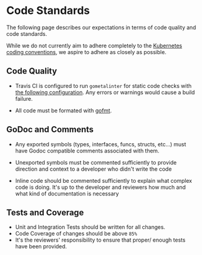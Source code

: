 # Code Standards

The following page describes our expectations in terms of code quality and code standards.

While we do not currently aim to adhere completely to the [Kubernetes coding conventions](https://github.com/kubernetes/community/blob/master/contributors/guide/coding-conventions.md),
we aspire to adhere as closely as possible.

## Code Quality

* Travis CI is configured to run `gometalinter` for static code checks with [the following configuration](https://github.wdf.sap.corp/SvcManager/sm-sap/peripli/service-manager/blob/master/.gometalinter.json). Any errors or warnings would cause a build failure.

* All code must be formated with [gofmt](https://golang.org/cmd/gofmt/).

## GoDoc and Comments

* Any exported symbols (types, interfaces, funcs, structs, etc...) must have Godoc compatible comments associated with them.

* Unexported symbols must be commented sufficiently to provide direction and context to a developer who didn't write the code

* Inline code should be commented sufficiently to explain what complex code is doing. It's up to the developer and reviewers how much and what kind of documentation is necessary

## Tests and Coverage

* Unit and Integration Tests should be written for all changes.
* Code Coverage of changes should be above `85%`
* It's the reviewers' responsibility to ensure that proper/ enough tests have been provided.
